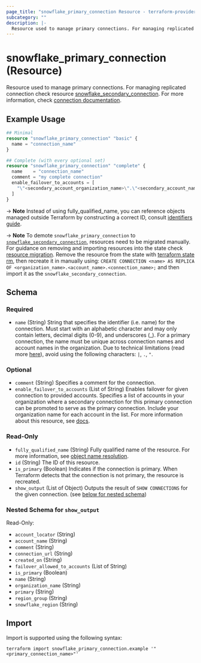 ```yaml
---
page_title: "snowflake_primary_connection Resource - terraform-provider-snowflake"
subcategory: ""
description: |-
  Resource used to manage primary connections. For managing replicated connection check resource snowflake_secondary_connection ./secondary_connection. For more information, check connection documentation https://docs.snowflake.com/en/sql-reference/sql/create-connection.html.
---
```


# snowflake_primary_connection (Resource)

Resource used to manage primary connections. For managing replicated connection check resource [snowflake_secondary_connection](./secondary_connection). For more information, check [connection documentation](https://docs.snowflake.com/en/sql-reference/sql/create-connection.html).

## Example Usage

```terraform
## Minimal
resource "snowflake_primary_connection" "basic" {
  name = "connection_name"
}

## Complete (with every optional set)
resource "snowflake_primary_connection" "complete" {
  name    = "connection_name"
  comment = "my complete connection"
  enable_failover_to_accounts = [
    "\"<secondary_account_organization_name>\".\"<secondary_account_name>\""
  ]
}
```

-> **Note** Instead of using fully_qualified_name, you can reference objects managed outside Terraform by constructing a correct ID, consult [identifiers guide](../docs/guides/identifiers#new-computed-fully-qualified-name-field-in-resources).

-> **Note** To demote `snowflake_primary_connection` to [`snowflake_secondary_connection`](./secondary_connection), resources need to be migrated manually. For guidance on removing and importing resources into the state check [resource migration](https://github.com/Snowflake-Labs/terraform-provider-snowflake/blob/main/docs/technical-documentation/resource_migration.md). Remove the resource from the state with [terraform state rm](https://developer.hashicorp.com/terraform/cli/commands/state/rm), then recreate it in manually using:
    ```
    CREATE CONNECTION <name> AS REPLICA OF <organization_name>.<account_name>.<connection_name>;
    ```
and then import it as the `snowflake_secondary_connection`.
<!-- TODO(SNOW-1634854): include an example showing both methods-->

<!-- schema generated by tfplugindocs -->
## Schema

### Required

- `name` (String) String that specifies the identifier (i.e. name) for the connection. Must start with an alphabetic character and may only contain letters, decimal digits (0-9), and underscores (_). For a primary connection, the name must be unique across connection names and account names in the organization.  Due to technical limitations (read more [here](https://github.com/Snowflake-Labs/terraform-provider-snowflake/blob/main/docs/technical-documentation/identifiers_rework_design_decisions.md#known-limitations-and-identifier-recommendations)), avoid using the following characters: `|`, `.`, `"`.

### Optional

- `comment` (String) Specifies a comment for the connection.
- `enable_failover_to_accounts` (List of String) Enables failover for given connection to provided accounts. Specifies a list of accounts in your organization where a secondary connection for this primary connection can be promoted to serve as the primary connection. Include your organization name for each account in the list. For more information about this resource, see [docs](./account).

### Read-Only

- `fully_qualified_name` (String) Fully qualified name of the resource. For more information, see [object name resolution](https://docs.snowflake.com/en/sql-reference/name-resolution).
- `id` (String) The ID of this resource.
- `is_primary` (Boolean) Indicates if the connection is primary. When Terraform detects that the connection is not primary, the resource is recreated.
- `show_output` (List of Object) Outputs the result of `SHOW CONNECTIONS` for the given connection. (see [below for nested schema](#nestedatt--show_output))

<a id="nestedatt--show_output"></a>
### Nested Schema for `show_output`

Read-Only:

- `account_locator` (String)
- `account_name` (String)
- `comment` (String)
- `connection_url` (String)
- `created_on` (String)
- `failover_allowed_to_accounts` (List of String)
- `is_primary` (Boolean)
- `name` (String)
- `organization_name` (String)
- `primary` (String)
- `region_group` (String)
- `snowflake_region` (String)

## Import

Import is supported using the following syntax:

```shell
terraform import snowflake_primary_connection.example '"<primary_connection_name>"'
```
